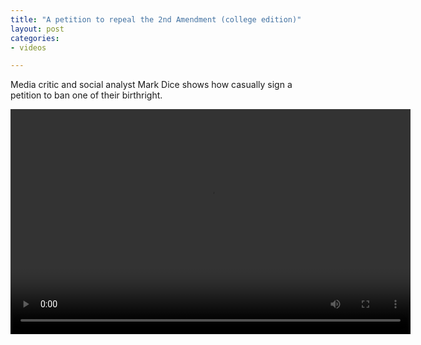 ```yaml
---
title: "A petition to repeal the 2nd Amendment (college edition)"
layout: post
categories:
- videos

---
```


Media critic and social analyst Mark Dice shows how casually sign a petition to ban one of their birthright.

<video width="640" height="360" src="https://www.glockspiel.com/grus/2016-05-27-mark-dice.mp4" controls></video>
